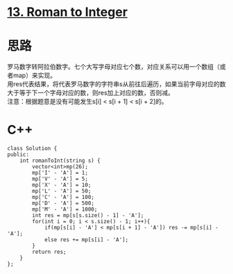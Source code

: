 # [13. Roman to Integer](https://leetcode.com/problems/roman-to-integer/description/)
# 思路
罗马数字转阿拉伯数字。七个大写字母对应七个数，对应关系可以用一个数组（或者map）来实现。  
用res代表结果，将代表罗马数字的字符串s从前往后遍历，如果当前字母对应的数大于等于下一个字母对应的数，则res加上对应的数，否则减。   
注意：根据题意是没有可能发生s[i] < s[i + 1] < s[i + 2]的。
# C++
```
class Solution {
public:
    int romanToInt(string s) {
        vector<int>mp(26);
        mp['I' - 'A'] = 1;
        mp['V' - 'A'] = 5;
        mp['X' - 'A'] = 10;
        mp['L' - 'A'] = 50;
        mp['C' - 'A'] = 100;
        mp['D' - 'A'] = 500;
        mp['M' - 'A'] = 1000;
        int res = mp[s[s.size() - 1] - 'A'];
        for(int i = 0; i < s.size() - 1; i++){
            if(mp[s[i] - 'A'] < mp[s[i + 1] - 'A']) res -= mp[s[i] - 'A'];
            else res += mp[s[i] - 'A'];
        }
        return res;
    }
};
```
